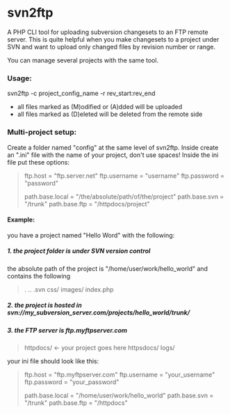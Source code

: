 # svn2ftp

A PHP CLI tool for uploading subversion changesets to an FTP remote server. This is quite helpful when you make changesets to a project under SVN and want to upload only changed files by revision number or range.

You can manage several projects with the same tool.


### Usage: 

svn2ftp -c project_config_name -r rev_start:rev_end

- all files marked as (M)odified or (A)dded will be uploaded
- all files marked as (D)eleted will be deleted from the remote side


### Multi-project setup:

Create a folder named "config" at the same level of svn2ftp. Inside create an ".ini" file with the name of your project, don't use spaces! Inside the ini file put these options:

> ftp.host = "ftp.server.net"
> ftp.username = "username"
> ftp.password = "password"
>
> path.base.local = "/the/absolute/path/of/the/project"
> path.base.svn = "/trunk"
> path.base.ftp = "/httpdocs/project"

#### Example:

you have a project named "Hello Word" with the following:

##### 1. the project folder is under SVN version control

the absolute path of the project is "/home/user/work/hello_world" and contains the following

> .
> ..
> .svn
> css/
> images/
> index.php


##### 2. the project is hosted in svn://my_subversion_server.com/projects/hello_world/trunk/

##### 3. the FTP server is ftp.myftpserver.com

> httpdocs/ <- your project goes here
> httpsdocs/
> logs/


your ini file should look like this:

> ftp.host = "ftp.myftpserver.com"
> ftp.username = "your_username"
> ftp.password = "your_password"
> 
> path.base.local = "/home/user/work/hello_world"
> path.base.svn = "/trunk"
> path.base.ftp = "/httpdocs"
